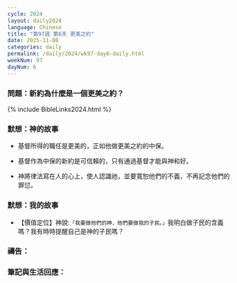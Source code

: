 ```yaml
---
cycle: 2024
layout: daily2024
language: Chinese
title: "第97週 第6天 更美之約"
date: 2025-11-08
categories: daily
permalink: /daily/2024/wk97-day6-daily.html
weekNum: 97
dayNum: 6
---
```


### 問題：新約為什麼是一個更美之約？

{% include BibleLinks2024.html %}

### 默想：神的故事 
+ 基督所得的職任是更美的，正如他做更美之約的中保。

+ 基督作為中保的新約是可信賴的，只有通過基督才能與神和好。

+ 神將律法寫在人的心上，使人認識祂，並要寬恕他們的不義，不再記念他們的罪愆。

### 默想：我的故事
+ 【價值定位】神說:`「我要做他們的神，他們要做我的子民。」`我明白做子民的含義嗎？我有時時提醒自己是神的子民嗎？

### 禱告：

### 筆記與生活回應：
